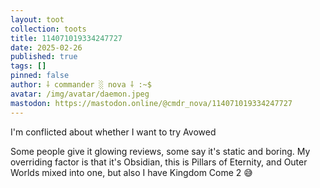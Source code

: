 ```yaml
---
layout: toot
collection: toots
title: 114071019334247727
date: 2025-02-26
published: true
tags: []
pinned: false
author: ⸸ commander ░ nova ⸸ :~$
avatar: /img/avatar/daemon.jpeg
mastodon: https://mastodon.online/@cmdr_nova/114071019334247727
---
```


I'm conflicted about whether I want to try Avowed

Some people give it glowing reviews, some say it's static and boring. My overriding factor is that it's Obsidian, this is Pillars of Eternity, and Outer Worlds mixed into one, but also I have Kingdom Come 2 😅
